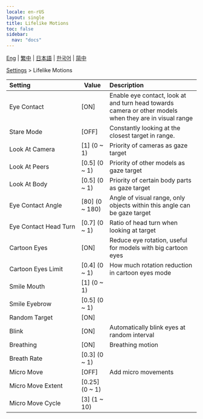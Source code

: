 ```yaml
---
locale: en-rUS
layout: single
title: Lifelike Motions
toc: false
sidebar:
  nav: "docs"
---
```

[Eng](/dancexr/menu/2025.4/actor/lifelike_motions) | [繁中](/tw/dancexr/menu/2025.4/actor/lifelike_motions) | [日本語](/jp/dancexr/menu/2025.4/actor/lifelike_motions) | [한국어](/kr/dancexr/menu/2025.4/actor/lifelike_motions) | [简中](/zh/dancexr/menu/2025.4/actor/lifelike_motions)

[Settings](../menu#Settings) > Lifelike Motions



| Setting | Value | Description |
| :--- | --- | :--- |
|<nobr>Eye Contact</nobr>| [ON] | Enable eye contact, look at and turn head towards camera or other models when they are in visual range
|<nobr>Stare Mode</nobr>| [OFF] | Constantly looking at the closest target in range.
|<nobr>Look At Camera</nobr>| [1] (0 ~ 1) | Priority of cameras as gaze target
|<nobr>Look At Peers</nobr>| [0.5] (0 ~ 1) | Priority of other models as gaze target
|<nobr>Look At Body</nobr>| [0.5] (0 ~ 1) | Priority of certain body parts as gaze target
|<nobr>Eye Contact Angle</nobr>| [80] (0 ~ 180) | Angle of visual range, only objects within this angle can be gaze target
|<nobr>Eye Contact Head Turn</nobr>| [0.7] (0 ~ 1) | Ratio of head turn when looking at target
|<nobr>Cartoon Eyes</nobr>| [ON] | Reduce eye rotation, useful for models with big cartoon eyes
|<nobr>Cartoon Eyes Limit</nobr>| [0.4] (0 ~ 1) | How much rotation reduction in cartoon eyes mode
|<nobr>Smile Mouth</nobr>| [1] (0 ~ 1) | 
|<nobr>Smile Eyebrow</nobr>| [0.5] (0 ~ 1) | 
|<nobr>Random Target</nobr>| [ON] | 
|<nobr>Blink</nobr>| [ON] | Automatically blink eyes at random interval
|<nobr>Breathing</nobr>| [ON] | Breathing motion
|<nobr>Breath Rate</nobr>| [0.3] (0 ~ 1) | 
|<nobr>Micro Move</nobr>| [OFF] | Add micro movements
|<nobr>Micro Move Extent</nobr>| [0.25] (0 ~ 1) | 
|<nobr>Micro Move Cycle</nobr>| [3] (1 ~ 10) | 
